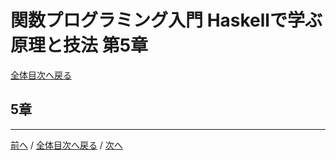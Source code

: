 # 関数プログラミング入門 Haskellで学ぶ原理と技法 第5章
[全体目次へ戻る](index.md)

## 5章

***

[前へ](c4.md) /
[全体目次へ戻る](index.md) /
[次へ](c6.md)
